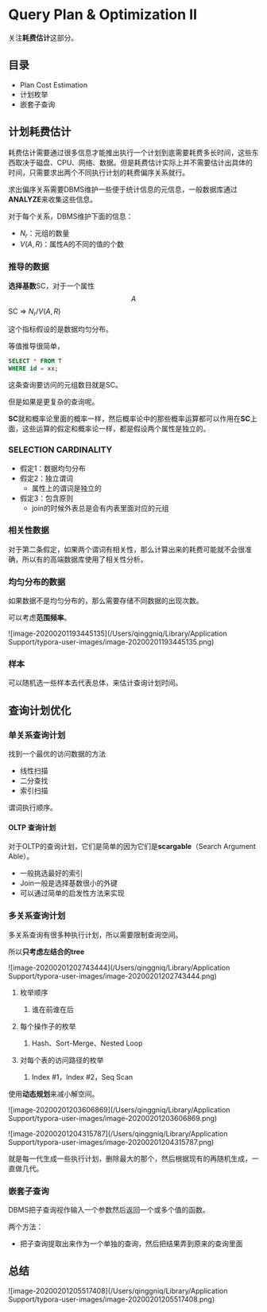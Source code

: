 # Query Plan & Optimization II

关注**耗费估计**这部分。

## 目录



- Plan Cost Estimation
- 计划枚举
- 嵌套子查询

## 计划耗费估计

耗费估计需要通过很多信息才能推出执行一个计划到底需要耗费多长时间，这些东西取决于磁盘、CPU、网络、数据。但是耗费估计实际上并不需要估计出具体的时间，只需要求出两个不同执行计划的耗费偏序关系就行。

求出偏序关系需要DBMS维护一些便于统计信息的元信息，一般数据库通过**ANALYZE**来收集这些信息。

对于每个关系，DBMS维护下面的信息：

- $N_r$：元组的数量
- $V(A,R)$：属性A的不同的值的个数

### 推导的数据

**选择基数**SC，对于一个属性$$A$$ SC => $N_r / V(A, R)$

这个指标假设的是数据均匀分布。

等值推导很简单，

```sql
SELECT * FROM T
WHERE id = xx;
```

这条查询要访问的元组数目就是SC。

但是如果是更复杂的查询呢。

**SC**就和概率论里面的概率一样，然后概率论中的那些概率运算都可以作用在**SC**上面，这些运算的假定和概率论一样，都是假设两个属性是独立的。

### SELECTION CARDINALITY

- 假定1：数据均匀分布
- 假定2：独立谓词
  - 属性上的谓词是独立的
- 假定3：包含原则
  - join的时候外表总是会有内表里面对应的元组

### 相关性数据

对于第二条假定，如果两个谓词有相关性，那么计算出来的耗费可能就不会很准确，所以有的高端数据库使用了相关性分析。

### 均匀分布的数据

如果数据不是均匀分布的，那么需要存储不同数据的出现次数。

可以考虑**范围频率**。

![image-20200201193445135](/Users/qinggniq/Library/Application Support/typora-user-images/image-20200201193445135.png)

### 样本

可以随机选一些样本去代表总体，来估计查询计划时间。

## 查询计划优化

### 单关系查询计划

找到一个最优的访问数据的方法

- 线性扫描
- 二分查找
- 索引扫描

谓词执行顺序。

#### OLTP 查询计划

对于OLTP的查询计划，它们是简单的因为它们是**scargable**（Search Argument Able）。

- 一般挑选最好的索引
- Join一般是选择基数很小的外键
- 可以通过简单的启发性方法来实现

### 多关系查询计划

多关系查询有很多种执行计划，所以需要限制查询空间。

所以**只考虑左结合的tree**

![image-20200201202743444](/Users/qinggniq/Library/Application Support/typora-user-images/image-20200201202743444.png)

1. 枚举顺序
   1. 谁在前谁在后
2. 每个操作子的枚举
   1. Hash、Sort-Merge、Nested Loop

3. 对每个表的访问路径的枚举
   1. Index #1，Index #2，Seq Scan

使用**动态规划**来减小解空间。

![image-20200201203606869](/Users/qinggniq/Library/Application Support/typora-user-images/image-20200201203606869.png)

![image-20200201204315787](/Users/qinggniq/Library/Application Support/typora-user-images/image-20200201204315787.png)

就是每一代生成一些执行计划，删除最大的那个，然后根据现有的再随机生成，一直做几代。

### 嵌套子查询

DBMS把子查询视作输入一个参数然后返回一个或多个值的函数。

两个方法：

- 把子查询提取出来作为一个单独的查询，然后把结果弄到原来的查询里面

## 总结

![image-20200201205517408](/Users/qinggniq/Library/Application Support/typora-user-images/image-20200201205517408.png)

